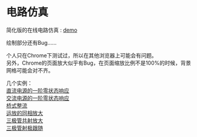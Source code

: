 # 电路仿真

简化版的在线电路仿真 : [demo](https://xiaoboost.github.io/circuitlab/)

绘制部分还有Bug……

个人只在Chrome下测试过，所以在其他浏览器上可能会有问题。  
另外，Chrome的页面放大似乎有Bug，在页面缩放比例不是100%的时候，背景网格可能会对不齐。

几个实例：  
[直流电源的一阶零状态响应](https://xiaoboost.github.io/circuitlab/?init=FirstOrderCircuitDC)  
[交流电源的一阶零状态响应](https://xiaoboost.github.io/circuitlab/?init=FirstOrderCircuitAC)  
[桥式整流](https://xiaoboost.github.io/circuitlab/?init=BridgeRectifier)  
[运放的同相放大](https://xiaoboost.github.io/circuitlab/?init=PhaseAmplifier)  
[三极管共射放大](https://xiaoboost.github.io/circuitlab/?init=CommonEmitterAmplifier)  
[三极管射极跟随](https://xiaoboost.github.io/circuitlab/?init=EmitterFollower)  